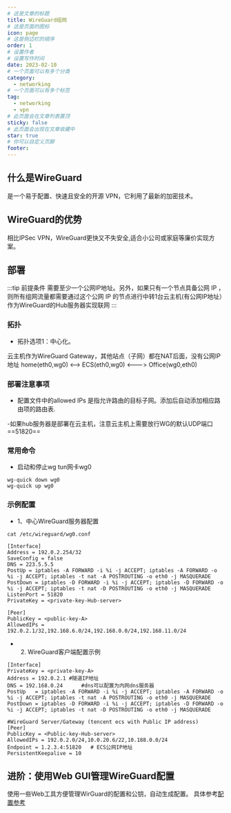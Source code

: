 ```yaml
---
# 这是文章的标题
title: WireGuard组网
# 这是页面的图标
icon: page
# 这是侧边栏的顺序
order: 1
# 设置作者
# 设置写作时间
date: 2023-02-10
# 一个页面可以有多个分类
category:
  - networking
# 一个页面可以有多个标签
tag:
  - networking
  - vpn
# 此页面会在文章列表置顶
sticky: false
# 此页面会出现在文章收藏中
star: true
# 你可以自定义页脚
footer: 
---
```







## 什么是WireGuard

是一个易于配置、快速且安全的开源 VPN，它利用了最新的加密技术。

## WireGuard的优势

相比IPSec VPN，WireGuard更快又不失安全,适合小公司或家庭等廉价实现方案。

## 部署

:::tip 前提条件
需要至少一个公网IP地址。另外，如果只有一个节点具备公网 IP ，则所有组网流量都需要通过这个公网 IP 的节点进行中转1台云主机(有公网IP地址）作为WireGuard的Hub服务器实现联网
:::

### 拓扑

- 拓扑选项1：中心化。

云主机作为WireGuard Gateway，其他站点（子网）都在NAT后面，没有公网IP地址
home(eth0,wg0) <--> ECS(eth0,wg0) <---> Office(wg0,eth0)


### 部署注意事项

- 配置文件中的allowed IPs 是指允许路由的目标子网。添加后自动添加相应路由项的路由表.

-如果hub服务器是部署在云主机，注意云主机上需要放行WG的默认UDP端口==51820==


### 常用命令

- 启动和停止wg tun网卡wg0
```shell
wg-quick down wg0
wg-quick up wg0
```

### 示例配置

- 1、中心WireGuard服务器配置

```shell
cat /etc/wireguard/wg0.conf

[Interface]
Address = 192.0.2.254/32
SaveConfig = false
DNS = 223.5.5.5
PostUp = iptables -A FORWARD -i %i -j ACCEPT; iptables -A FORWARD -o %i -j ACCEPT; iptables -t nat -A POSTROUTING -o eth0 -j MASQUERADE
PostDown = iptables -D FORWARD -i %i -j ACCEPT; iptables -D FORWARD -o %i -j ACCEPT; iptables -t nat -D POSTROUTING -o eth0 -j MASQUERADE
ListenPort = 51820
PrivateKey = <private-key-Hub-server>

[Peer]
PublicKey = <public-key-A>
AllowedIPs = 192.0.2.1/32,192.168.6.0/24,192.168.0.0/24,192.168.11.0/24
```


- 2. WireGuard客户端配置示例

```shell
[Interface]
PrivateKey = <private-key-A>
Address = 192.0.2.1 #隧道IP地址
DNS = 192.168.0.24      #dns可以配置为内网dns服务器
PostUp   = iptables -A FORWARD -i %i -j ACCEPT; iptables -A FORWARD -o %i -j ACCEPT; iptables -t nat -A POSTROUTING -o eth0 -j MASQUERADE
PostDown = iptables -D FORWARD -i %i -j ACCEPT; iptables -D FORWARD -o %i -j ACCEPT; iptables -t nat -D POSTROUTING -o eth0 -j MASQUERADE

#WireGuard Server/Gateway (tencent ecs with Public IP address)
[Peer]
PublicKey = <Public-key-Hub-server>
AllowedIPs = 192.0.2.0/24,10.0.20.6/22,10.188.0.0/24  
Endpoint = 1.2.3.4:51820   # ECS公网IP地址         
PersistentKeepalive = 10
```


## 进阶：使用Web GUI管理WireGuard配置

 使用一些Web工具方便管理WirGuard的配置和公钥，自动生成配置。
具体参考[配置参考](https://medium.com/swlh/web-uis-for-wireguard-that-make-configuration-easier-e104710fa7bd)